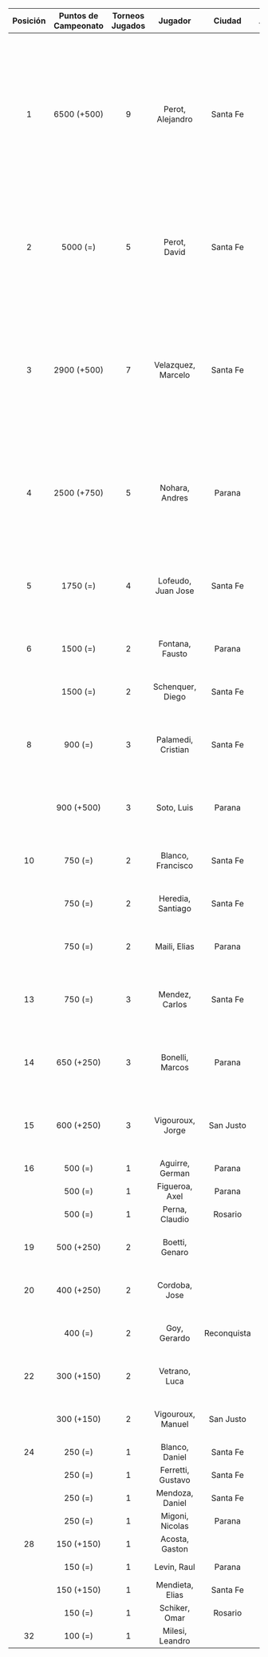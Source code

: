 |  Posición  |  Puntos de Campeonato  |  Torneos Jugados  |      Jugador       |   Ciudad    |  Afiliación  |                                          Puntos sumados                                           |
|:----------:|:----------------------:|:-----------------:|:------------------:|:-----------:|:------------:|:-------------------------------------------------------------------------------------------------:|
|     1      |      6500 (+500)       |         9         |  Perot, Alejandro  |  Santa Fe   |   Atemeli    | 1000 (T04) + 1000 (T09) + 1000 (T06) + 1000 (T08) + 750 (T02) + 750 (T07) + 500 (T05) + 500 (T01) |
|     2      |        5000 (=)        |         5         |    Perot, David    |  Santa Fe   |   Atemeli    |                  1000 (T05) + 1000 (T02) + 1000 (T01) + 1000 (T07) + 1000 (T03)                   |
|     3      |      2900 (+500)       |         7         | Velazquez, Marcelo |  Santa Fe   |   AteMeLi    |         750 (T06) + 500 (T09) + 500 (T01) + 500 (T02) + 250 (T03) + 250 (T05) + 150 (T07)         |
|     4      |      2500 (+750)       |         5         |   Nohara, Andres   |   Parana    |              |                     750 (T09) + 500 (T06) + 500 (T02) + 500 (T04) + 250 (T03)                     |
|     5      |        1750 (=)        |         4         | Lofeudo, Juan Jose |  Santa Fe   |   Atemeli    |                           750 (T05) + 500 (T07) + 250 (T01) + 250 (T03)                           |
|     6      |        1500 (=)        |         2         |  Fontana, Fausto   |   Parana    |   Aspatem    |                                       750 (T04) + 750 (T08)                                       |
|            |        1500 (=)        |         2         |  Schenquer, Diego  |  Santa Fe   |   Atemeli    |                                       750 (T03) + 750 (T01)                                       |
|     8      |        900 (=)         |         3         | Palamedi, Cristian |  Santa Fe   |   Atemeli    |                                 500 (T06) + 250 (T02) + 150 (T03)                                 |
|            |       900 (+500)       |         3         |     Soto, Luis     |   Parana    | Tiro Federal |                                 500 (T09) + 250 (T08) + 150 (T07)                                 |
|     10     |        750 (=)         |         2         | Blanco, Francisco  |  Santa Fe   |   Atemeli    |                                       500 (T05) + 250 (T07)                                       |
|            |        750 (=)         |         2         | Heredia, Santiago  |  Santa Fe   |   Atemeli    |                                       500 (T03) + 250 (T07)                                       |
|            |        750 (=)         |         2         |    Maili, Elias    |   Parana    |   Aspatem    |                                       500 (T08) + 250 (T04)                                       |
|     13     |        750 (=)         |         3         |   Mendez, Carlos   |  Santa Fe   |   Atemeli    |                                 250 (T02) + 250 (T05) + 250 (T03)                                 |
|     14     |       650 (+250)       |         3         |  Bonelli, Marcos   |   Parana    |   Aspatem    |                                 250 (T09) + 250 (T08) + 150 (T02)                                 |
|     15     |       600 (+250)       |         3         |  Vigouroux, Jorge  |  San Justo  | Tiro Federal |                                 250 (T09) + 250 (T08) + 100 (T07)                                 |
|     16     |        500 (=)         |         1         |  Aguirre, German   |   Parana    |   Aspatem    |                                             500 (T08)                                             |
|            |        500 (=)         |         1         |   Figueroa, Axel   |   Parana    |   Aspatem    |                                             500 (T04)                                             |
|            |        500 (=)         |         1         |   Perna, Claudio   |   Rosario   |   Asateme    |                                             500 (T07)                                             |
|     19     |       500 (+250)       |         2         |   Boetti, Genaro   |             |              |                                       250 (T09) + 250 (T08)                                       |
|     20     |       400 (+250)       |         2         |   Cordoba, Jose    |             |              |                                       250 (T09) + 150 (T07)                                       |
|            |        400 (=)         |         2         |    Goy, Gerardo    | Reconquista |    ATMAR     |                                       250 (T02) + 150 (T08)                                       |
|     22     |       300 (+150)       |         2         |   Vetrano, Luca    |             |              |                                       150 (T09) + 150 (T08)                                       |
|            |       300 (+150)       |         2         | Vigouroux, Manuel  |  San Justo  | Tiro Federal |                                       150 (T09) + 150 (T08)                                       |
|     24     |        250 (=)         |         1         |   Blanco, Daniel   |  Santa Fe   |   Atemeli    |                                             250 (T07)                                             |
|            |        250 (=)         |         1         | Ferretti, Gustavo  |  Santa Fe   |   Atemeli    |                                             250 (T01)                                             |
|            |        250 (=)         |         1         |  Mendoza, Daniel   |  Santa Fe   |   Atemeli    |                                             250 (T07)                                             |
|            |        250 (=)         |         1         |  Migoni, Nicolas   |   Parana    |   Aspatem    |                                             250 (T02)                                             |
|     28     |       150 (+150)       |         1         |   Acosta, Gaston   |             |              |                                             150 (T09)                                             |
|            |        150 (=)         |         1         |    Levin, Raul     |   Parana    |              |                                             150 (T08)                                             |
|            |       150 (+150)       |         1         |  Mendieta, Elias   |  Santa Fe   |              |                                             150 (T09)                                             |
|            |        150 (=)         |         1         |   Schiker, Omar    |   Rosario   |   Asateme    |                                             150 (T07)                                             |
|     32     |        100 (=)         |         1         |  Milesi, Leandro   |             |              |                                             100 (T06)                                             |